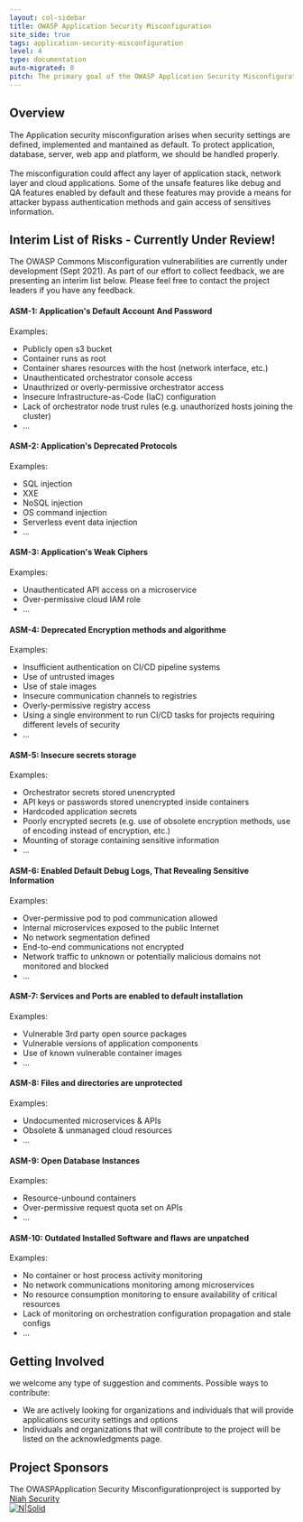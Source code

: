 ```yaml
---
layout: col-sidebar
title: OWASP Application Security Misconfiguration
site_side: true
tags: application-security-misconfiguration
level: 4
type: documentation
auto-migrated: 0
pitch: The primary goal of the OWASP Application Security Misconfiguration document is to provide assistance and education for organizations looking to harden Applications securely. The documents are provides information about what are the most prominent security risks for applications security misconfiguration, the challenges involved, and how to overcome them.
---
```

## Overview
The Application security misconfiguration arises when security settings are defined, implemented and mantained as default. To protect application, database, server, web app and platform, we should be handled properly. <br>
<br>
The misconfiguration could affect any layer of application stack, network layer and cloud applications. Some of the unsafe features like debug and QA features enabled by default and these features may provide a means for attacker bypass authentication methods and gain access of sensitives information.
## Interim List of Risks - Currently Under Review!

The OWASP Commons Misconfiguration vulnerabilities are currently under development (Sept 2021). As part of our effort to collect feedback, we are presenting an interim list below. Please feel free to contact the project leaders if you have any feedback. 

#### ASM-1: Application's Default Account And Password
Examples:
 * Publicly open s3 bucket
 * Container runs as root
 * Container shares resources with the host (network interface, etc.)
 * Unauthenticated orchestrator console access 
 * Unauthrized or overly-permissive orchestrator access
 * Insecure Infrastructure-as-Code (IaC) configuration
 * Lack of orchestrator node trust rules (e.g. unauthorized hosts joining the cluster)
 * ...

#### ASM-2: Application's Deprecated Protocols
Examples:
 * SQL injection
 * XXE
 * NoSQL injection
 * OS command injection
 * Serverless event data injection
 * ...

#### ASM-3: Application's Weak Ciphers
Examples:
 * Unauthenticated API access on a microservice
 * Over-permissive cloud IAM role
 * ... 

#### ASM-4: Deprecated Encryption methods and algorithme
Examples:
 * Insufficient authentication on CI/CD pipeline systems
 * Use of untrusted images 
 * Use of stale images
 * Insecure communication channels to registries
 * Overly-permissive registry access 
 * Using a single environment to run CI/CD tasks for projects requiring different levels of security
 * ...

#### ASM-5: Insecure secrets storage
Examples:
 * Orchestrator secrets stored unencrypted
 * API keys or passwords stored unencrypted inside containers
 * Hardcoded application secrets
 * Poorly encrypted secrets (e.g. use of obsolete encryption methods, use of encoding instead of encryption, etc.) 
 * Mounting of storage containing sensitive information
 * ...

#### ASM-6: Enabled Default Debug Logs, That Revealing Sensitive Information
Examples:
 * Over-permissive pod to pod communication allowed
 * Internal microservices exposed to the public Internet
 * No network segmentation defined
 * End-to-end communications not encrypted
 * Network traffic to unknown or potentially malicious domains not monitored and blocked
 * ...
#### ASM-7: Services and Ports are enabled to default installation
Examples:
 * Vulnerable 3rd party open source packages
 * Vulnerable versions of application components
 * Use of known vulnerable container images
 * ...

#### ASM-8: Files and directories are unprotected	
Examples:
 * Undocumented microservices & APIs
 * Obsolete & unmanaged cloud resources
 * ...

#### ASM-9: Open Database Instances
Examples:
 * Resource-unbound containers
 * Over-permissive request quota set on APIs
 * ...

#### ASM-10: Outdated Installed Software and flaws are unpatched	
Examples:
 * No container or host process activity monitoring
 * No network communications monitoring among microservices
 * No resource consumption monitoring to ensure availability of critical resources
 * Lack of monitoring on orchestration configuration propagation and stale configs
 * ...

## Getting Involved
we welcome any type of suggestion and comments. Possible ways to contribute:
 * We are actively looking for organizations and individuals that will provide applications security settings and options
 * Individuals and organizations that will contribute to the project will be listed on the acknowledgments page.

## Project Sponsors
The OWASPApplication Security Misconfigurationproject is supported by [Niah Security](https://niahsecurity.io)
<br>
[![N|Solid](http://cyberthreatinfo.expert/static/logo.png)](https://nodesource.com/products/nsolid)
